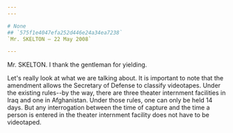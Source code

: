 ```yaml
---
---

# None
## `575f1e4047efa252d446e24a34ea7238`
`Mr. SKELTON — 22 May 2008`

---
```



Mr. SKELTON. I thank the gentleman for yielding.

Let's really look at what we are talking about. It is important to 
note that the amendment allows the Secretary of Defense to classify 
videotapes. Under the existing rules--by the way, there are three 
theater internment facilities in Iraq and one in Afghanistan. Under 
those rules, one can only be held 14 days. But any interrogation 
between the time of capture and the time a person is entered in the 
theater internment facility does not have to be videotaped.